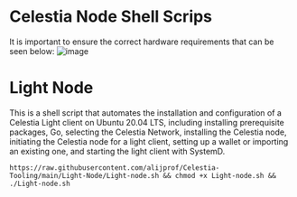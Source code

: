 # Celestia Node Shell Scrips
It is important to ensure the correct hardware requirements that can be seen below:
![image](https://github.com/alijprof/Celestia-Tooling/assets/95873824/dc76f691-2c80-40d2-9fb6-46566500c57b)

# Light Node

This is a shell script that automates the installation and configuration of a Celestia Light client on Ubuntu 20.04 LTS, including installing prerequisite packages, Go, selecting the Celestia Network, installing the Celestia node, initiating the Celestia node for a light client, setting up a wallet or importing an existing one, and starting the light client with SystemD.

    https://raw.githubusercontent.com/alijprof/Celestia-Tooling/main/Light-Node/Light-node.sh && chmod +x Light-node.sh && ./Light-node.sh

